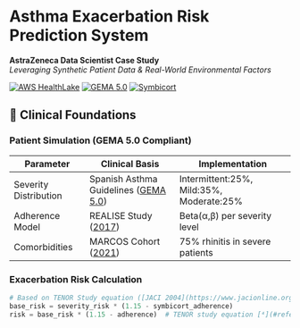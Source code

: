 # Asthma Exacerbation Risk Prediction System  
**AstraZeneca Data Scientist Case Study**  
*Leveraging Synthetic Patient Data & Real-World Environmental Factors*

[![AWS HealthLake](https://img.shields.io/badge/AWS-HealthLake-FF9900)](https://aws.amazon.com/healthlake/)
[![GEMA 5.0](https://img.shields.io/badge/Clinical-GEMA_5.0-009688)](https://www.gemasma.com/)
[![Symbicort](https://img.shields.io/badge/Therapy-Symbicort®-2196F3)](https://www.astrazeneca.com/our-therapy-areas/respiratory.html)

## 📌 Clinical Foundations
### Patient Simulation (GEMA 5.0 Compliant)
| Parameter               | Clinical Basis                                                                 | Implementation                              |
|-------------------------|-------------------------------------------------------------------------------|---------------------------------------------|
| Severity Distribution   | Spanish Asthma Guidelines ([GEMA 5.0](https://www.gemasma.com/))              | Intermittent:25%, Mild:35%, Moderate:25%   |
| Adherence Model         | REALISE Study ([2017](https://www.ncbi.nlm.nih.gov/pmc/articles/PMC5533072/)) | Beta(α,β) per severity level                |
| Comorbidities           | MARCOS Cohort ([2021](https://www.archbronconeumol.org/es-estudio-marcos-articulo-S0300289621002368)) | 75% rhinitis in severe patients |

### Exacerbation Risk Calculation
```python
# Based on TENOR Study equation ([JACI 2004](https://www.jacionline.org/article/S0091-6749(04)01786-X/))
base_risk = severity_risk * (1.15 - symbicort_adherence)
risk = base_risk * (1.15 - adherence)  # TENOR study equation [⁴](#references)
